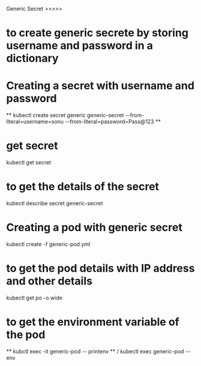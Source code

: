 Generic Secret >>>>>
# to create generic secrete by storing username and password in a dictionary

# Creating a secret with username and password
** kubectl create secret generic generic-secret --from-literal=username=sonu --from-literal=password=Pass@123 **

# get secret
kubectl get secret

# to get the details of the secret
kubectl describe secret generic-secret

# Creating a pod with generic secret
kubectl create -f generic-pod.yml

# to get the pod details with IP address and other details
kubectl get po -o wide 

# to get the environment variable of the pod
** kubctl exec -it generic-pod -- printenv **
/
kubectl exec generic-pod -- env 